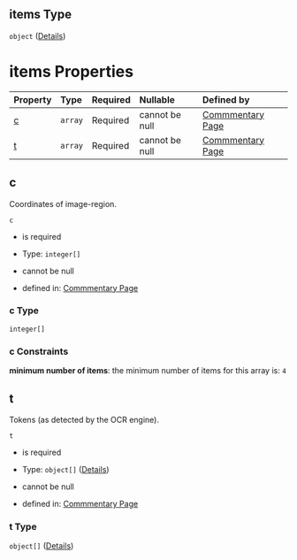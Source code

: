 ## items Type

`object` ([Details](commentary-properties-r-items-properties-p-items-properties-l-items.md))

# items Properties

| Property | Type    | Required | Nullable       | Defined by                                                                                                                                                                                                                                                    |
| :------- | :------ | :------- | :------------- | :------------------------------------------------------------------------------------------------------------------------------------------------------------------------------------------------------------------------------------------------------------ |
| [c](#c)  | `array` | Required | cannot be null | [Commmentary Page](commentary-properties-r-items-properties-p-items-properties-l-items-properties-c.md "https://impresso.github.io/impresso-schemas/json/commentary/page.schema.json#/properties/r/items/properties/p/items/properties/l/items/properties/c") |
| [t](#t)  | `array` | Required | cannot be null | [Commmentary Page](commentary-properties-r-items-properties-p-items-properties-l-items-properties-t.md "https://impresso.github.io/impresso-schemas/json/commentary/page.schema.json#/properties/r/items/properties/p/items/properties/l/items/properties/t") |

## c

Coordinates of image-region.

`c`

*   is required

*   Type: `integer[]`

*   cannot be null

*   defined in: [Commmentary Page](commentary-properties-r-items-properties-p-items-properties-l-items-properties-c.md "https://impresso.github.io/impresso-schemas/json/commentary/page.schema.json#/properties/r/items/properties/p/items/properties/l/items/properties/c")

### c Type

`integer[]`

### c Constraints

**minimum number of items**: the minimum number of items for this array is: `4`

## t

Tokens (as detected by the OCR engine).

`t`

*   is required

*   Type: `object[]` ([Details](commentary-properties-r-items-properties-p-items-properties-l-items-properties-t-items.md))

*   cannot be null

*   defined in: [Commmentary Page](commentary-properties-r-items-properties-p-items-properties-l-items-properties-t.md "https://impresso.github.io/impresso-schemas/json/commentary/page.schema.json#/properties/r/items/properties/p/items/properties/l/items/properties/t")

### t Type

`object[]` ([Details](commentary-properties-r-items-properties-p-items-properties-l-items-properties-t-items.md))
